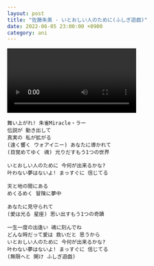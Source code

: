 ```yaml
---
layout: post
title: "佐藤朱美 - いとおしい人のために(ふしぎ遊戯)"
date: 2022-06-05 23:00:00 +0900
category: ani
---
```


<div class="video-container">
    <video id="player" class="video-js vjs-default-skin vjs-big-play-centered" data-json="/public/json/ani/佐藤朱美 - いとおしい人のために(ふしぎ遊戯).json"></video>
</div>

```
舞い上がれ! 朱雀Miracle・ラー
伝説が 動き出して
真実の 私が拡がる
(遠く響く ウォアイニー) あなたに導かれて
(目覚めてゆく 魂) 光りだすもう1つの世界

いとおしい人のために 今何が出来るかな?
叶わない夢はないよ! まっすぐに 信じてる

天と地の間にある
めくるめく 冒険に夢中

あなたに見守られて
(愛は光る 星座) 思い出すもう1つの奇蹟

一生一度の出逢い 魂に刻んでね
どんな時だって愛は 救いだと 思うから
いとおしい人のために 今何が出来るかな?
叶わない夢はないよ! まっすぐに 信じてる
(無限へと 開け ふしぎ遊戯)
```